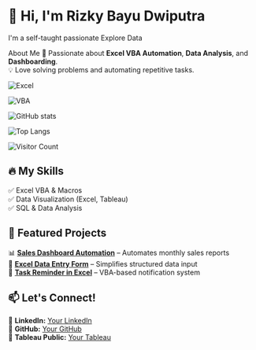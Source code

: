 # 👋 Hi, I'm Rizky Bayu Dwiputra  
I'm a self-taught passionate Explore Data

About Me
🚀 Passionate about **Excel VBA Automation**, **Data Analysis**, and **Dashboarding**.  
💡 Love solving problems and automating repetitive tasks.  


![Excel](https://img.shields.io/badge/Microsoft_Excel-217346?style=for-the-badge&logo=microsoft-excel&logoColor=white)  

![VBA](https://img.shields.io/badge/VBA-217346?style=for-the-badge&logo=visual-basic&logoColor=white)

![GitHub stats](https://github-readme-stats.vercel.app/api?username=yourusername&show_icons=true&theme=dark)

![Top Langs](https://github-readme-stats.vercel.app/api/top-langs/?username=yourusername&layout=compact&theme=dark)

![Visitor Count](https://komarev.com/ghpvc/?username=yourusername&color=blue) 

## 🔥 My Skills  
✅ Excel VBA & Macros  
✅ Data Visualization (Excel, Tableau)  
✅ SQL & Data Analysis  

## 📌 Featured Projects  
📊 **[Sales Dashboard Automation](#)** – Automates monthly sales reports  
📑 **[Excel Data Entry Form](#)** – Simplifies structured data input  
📅 **[Task Reminder in Excel](#)** – VBA-based notification system  

## 📫 Let's Connect!  
🔗 **LinkedIn:** [Your LinkedIn](#)  
🔗 **GitHub:** [Your GitHub](#)  
🔗 **Tableau Public:** [Your Tableau](#)  

